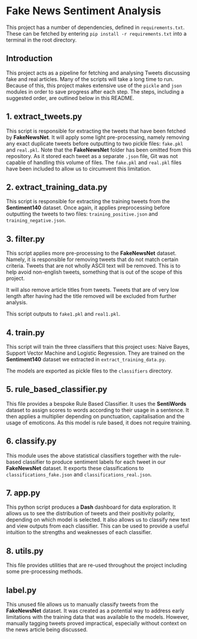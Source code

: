 # Fake News Sentiment Analysis

This project has a number of dependencies, defined in `requirements.txt`. These can be fetched by entering `pip install -r requirements.txt` into a terminal in the root directory. 

## Introduction

This project acts as a pipeline for fetching and analysing Tweets discussing fake and real articles. Many of the scripts will take a long time to run. Because of this, this project makes extensive use of the `pickle` and `json` modules in order to save progress after each step. The steps, including a suggested order, are outlined below in this README.

## 1. extract_tweets.py

This script is responsible for extracting the tweets that have been fetched by **FakeNewsNet**. It will apply some light pre-processing, namely removing any exact duplicate tweets before outputting to two pickle files: `fake.pkl` and `real.pkl`. Note that the **FakeNewsNet** folder has been omitted from this repository. As it stored each tweet as a separate `.json` file, Git was not capable of handling this volume of files. The `fake.pkl` and `real.pkl` files have been included to allow us to circumvent this limitation.

## 2. extract_training_data.py

This script is responsible for extracting the training tweets from the **Sentiment140** dataset. Once again, it applies preprocessing before outputting the tweets to two files: `training_positive.json` and `training_negative.json`. 

## 3. filter.py

This script applies more pre-processing to the **FakeNewsNet** dataset. Namely, it is responsible for removing tweets that do not match certain criteria. Tweets that are not wholly ASCII text will be removed. This is to help avoid non-english tweets, something that is out of the scope of this project.

It will also remove article titles from tweets. Tweets that are of very low length after having had the title removed will be excluded from further analysis. 

This script outputs to `fake1.pkl` and `real1.pkl`. 

## 4. train.py

This script will train the three classifiers that this project uses: Naive Bayes, Support Vector Machine and Logistic Regression. They are trained on the **Sentiment140** dataset we extracted in `extract_training_data.py`. 

The models are exported as pickle files to the `classifiers` directory.

## 5. rule_based_classifier.py

This file provides a bespoke Rule Based Classifier. It uses the **SentiWords** dataset to assign scores to words according to their usage in a sentence. It then applies a multiplier depending on punctuation, capitalisation and the usage of emoticons. As this model is rule based, it does not require training. 

## 6. classify.py

This module uses the above statistical classifiers together with the rule-based classifier to produce sentiment labels for each tweet in our **FakeNewsNet** dataset. It exports these classifications to `classifications_fake.json` and `classifications_real.json`.

## 7. app.py

This python script produces a **Dash** dashboard for data exploration. It allows us to see the distribution of tweets and their positivity polarity, depending on which model is selected. It also allows us to classify new text and view outputs from each classifier. This can be used to provide a useful intuition to the strengths and weaknesses of each classifier.

## 8. utils.py

This file provides utilities that are re-used throughout the project including some pre-processing methods.

## label.py

This unused file allows us to manually classify tweets from the **FakeNewsNet** dataset. It was created as a potential way to address early limitations with the training data that was available to the models. However, manually tagging tweets proved impractical, especially without context on the news article being discussed. 